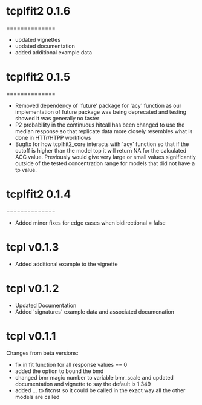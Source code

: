 # tcplfit2 0.1.6
==============
* updated vignettes
* updated documentation
* added additional example data

# tcplfit2 0.1.5
==============
* Removed dependency of 'future' package for 'acy' function as our implementation of future package was being deprecated and testing showed it was generally no faster
* P2 probability in the continuous hitcall has been changed to use the median response so that replicate data more closely resembles what is done in HTTr/HTPP workflows
* Bugfix for how tcplhit2_core interacts with 'acy' function so that if the cutoff is higher than the model top it will return NA for the calculated ACC value.  Previously would give very large or small values significantly outside of the tested concentration range for models that did not have a tp value.

# tcplfit2 0.1.4
==============
* Added minor fixes for edge cases when bidirectional = false

tcpl v0.1.3
==============
* Added additional example to the vignette


tcpl v0.1.2 
==============
* Updated Documentation
* Added 'signatures' example data and associated documenation

tcpl v0.1.1 
==============

Changes from beta versions:
* fix in fit function for all response values == 0
* added the option to bound the bmd
* changed bmr magic number to variable bmr_scale and updated documentation 
  and vignette to say the default is 1.349
* added ... to fitcnst so it could be called in the exact way all the other models are called
